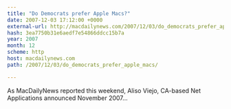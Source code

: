 ```yaml
---
title: "Do Democrats prefer Apple Macs?"
date: 2007-12-03 17:12:00 +0000
external-url: http://macdailynews.com/2007/12/03/do_democrats_prefer_apple_macs/
hash: 3ea7750b31e6aedf7e54866ddcc15b7a
year: 2007
month: 12
scheme: http
host: macdailynews.com
path: /2007/12/03/do_democrats_prefer_apple_macs/

---
```


As MacDailyNews reported this weekend, Aliso Viejo, CA-based Net Applications announced November 2007...
